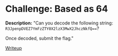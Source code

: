 # Challenge: Based as 64

**Description:** "Can you decode the following string: `R3JpenpDVEZ7YmFzZTY0X2lzX3MwX2JhczNkfQ==`? 

Once decoded, submit the flag."

[Writeup](https://github.com/supaaasuge/GrizzCTF2024-Official/blob/main/Crypto/Based_as_64/writeup/WRITEUP.md)


